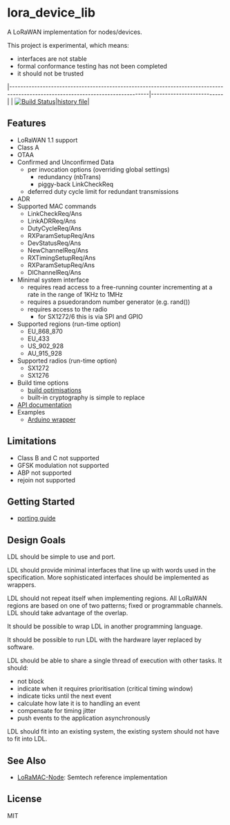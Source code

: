 lora_device_lib
===============

A LoRaWAN implementation for nodes/devices.

This project is experimental, which means:

- interfaces are not stable
- formal conformance testing has not been completed
- it should not be trusted

|--------------------------------------------------------------------------------------------------------------------------------|--------------------------|
| [![Build Status](https://travis-ci.org/cjhdev/lora_device_lib.svg?branch=master)](https://travis-ci.org/cjhdev/lora_device_lib)|[history file](history.md)|

## Features

- LoRaWAN 1.1 support 
- Class A
- OTAA
- Confirmed and Unconfirmed Data
    - per invocation options (overriding global settings)
        - redundancy (nbTrans)
        - piggy-back LinkCheckReq
    - deferred duty cycle limit for redundant transmissions
- ADR
- Supported MAC commands
    - LinkCheckReq/Ans
    - LinkADRReq/Ans
    - DutyCycleReq/Ans
    - RXParamSetupReq/Ans
    - DevStatusReq/Ans
    - NewChannelReq/Ans
    - RXTimingSetupReq/Ans
    - RXParamSetupReq/Ans
    - DlChannelReq/Ans
- Minimal system interface
    - requires read access to a free-running counter incrementing at a rate in the range of 1KHz to 1MHz
    - requires a psuedorandom number generator (e.g. rand())
    - requires access to the radio
        - for SX1272/6 this is via SPI and GPIO
- Supported regions (run-time option)
    - EU_868_870
    - EU_433
    - US_902_928
    - AU_915_928
- Supported radios (run-time option)
    - SX1272
    - SX1276
- Build time options    
    - [build optimisations](https://cjhdev.github.io/lora_device_lib_api/group__ldl__build__options.html)
    - built-in cryptography is simple to replace
- [API documentation](https://cjhdev.github.io/lora_device_lib_api/)
- Examples
    - [Arduino wrapper](bindings/arduino/output/arduino_ldl)
    
## Limitations

- Class B and C not supported
- GFSK modulation not supported
- ABP not supported
- rejoin not supported

## Getting Started

- [porting guide](porting.md)

## Design Goals

LDL should be simple to use and port.

LDL should provide minimal interfaces that line up with words used in the 
specification. More sophisticated interfaces should be implemented as wrappers.

LDL should not repeat itself when implementing regions. All LoRaWAN regions are based on one of two patterns; fixed or
programmable channels. LDL should take advantage of the overlap.

It should be possible to wrap LDL in another programming language.

It should be possible to run LDL with the hardware layer replaced by software.

LDL should be able to share a single thread of execution with other tasks. It should:

- not block
- indicate when it requires prioritisation (critical timing window)
- indicate ticks until the next event
- calculate how late it is to handling an event
- compensate for timing jitter
- push events to the application asynchronously

LDL should fit into an existing system, the existing system should not 
have to fit into LDL.

## See Also

- [LoRaMAC-Node](https://github.com/Lora-net/LoRaMac-node): Semtech reference implementation

## License

MIT
